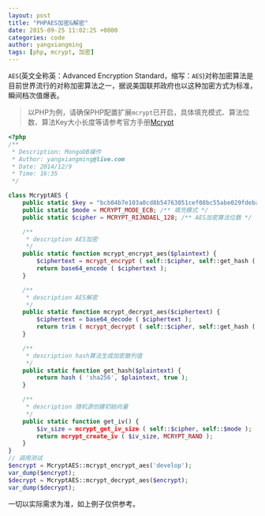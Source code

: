 ```yaml
---
layout: post
title: "PHPAES加密&解密"
date: 2015-09-25 11:02:25 +0800
categories: code
author: yangxiangming
tags: [php, mcrypt, 加密]
---
```


`AES`(英文全称英：Advanced Encryption Standard，缩写：`AES`)对称加密算法是目前世界流行的对称加密算法之一，据说美国联邦政府也以这种加密方式为标准，瞬间档次值爆表。
<!-- more -->
> 以PHP为例，请确保PHP配置扩展`mcrypt`已开启，具体填充模式、算法位数、算法Key大小长度等请参考官方手册[Mcrypt](http://php.net/manual/zh/book.mcrypt.php)

```php
<?php
/**
 * Description: MongoDB操作
 * Author: yangxiangming@live.com
 * Date: 2014/12/9
 * Time: 16:35
 */

class McryptAES {
    public static $key = "bcb04b7e103a0cd8b54763051cef08bc55abe029fdebae5e1d417e2ffb2a00a3"; /** 加密KEY */
    public static $mode = MCRYPT_MODE_ECB; /** 填充模式 */
    public static $cipher = MCRYPT_RIJNDAEL_128; /** AES加密算法位数 */

    /**
     * description AES加密
     */
    public static function mcrypt_encrypt_aes($plaintext) {
        $ciphertext = mcrypt_encrypt ( self::$cipher, self::get_hash ( self::$key ), $plaintext, self::$mode, self::get_iv () );
        return base64_encode ( $ciphertext );
    }

    /**
     * description AES解密
     */
    public static function mcrypt_decrypt_aes($ciphertext) {
        $ciphertext = base64_decode ( $ciphertext );
        return trim ( mcrypt_decrypt ( self::$cipher, self::get_hash ( self::$key ), $ciphertext, self::$mode, self::get_iv () ) );
    }

    /**
     * description hash算法生成加密散列值
     */
    public static function get_hash($plaintext) {
        return hash ( 'sha256', $plaintext, true );
    }

    /**
     * description 随机源创建初始向量
     */
    public static function get_iv() {
        $iv_size = mcrypt_get_iv_size ( self::$cipher, self::$mode );
        return mcrypt_create_iv ( $iv_size, MCRYPT_RAND );
    }  
}
// 调用测试
$encrypt = McryptAES::mcrypt_encrypt_aes('develop');
var_dump($encrypt);
$decrypt = McryptAES::mcrypt_decrypt_aes($encrypt);
var_dump($decrypt);
```
一切以实际需求为准，如上例子仅供参考。

